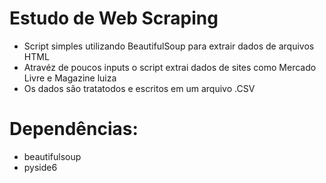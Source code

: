 # Estudo de Web Scraping

- Script simples utilizando BeautifulSoup para extrair dados de arquivos HTML
- Atravéz de poucos inputs o script extrai dados de sites como Mercado Livre e Magazine luiza
- Os dados são tratatodos e escritos em um arquivo .CSV

# Dependências:
- beautifulsoup
- pyside6